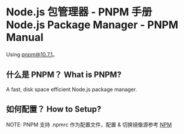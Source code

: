 # Node.js 包管理器 - PNPM 手册 Node.js Package Manager - PNPM Manual

Using pnpm@10.7.1。

## 什么是 PNPM？ What is PNPM?

A fast, disk space efficient Node.js package manager.

## 如何配置？ How to Setup?

NOTE: PNPM 支持 .npmrc 作为配置文件，配置 & 切换镜像源参考 [NPM](nodejs-pm-npm-manual.md)

